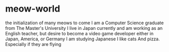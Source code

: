 # meow-world
the initialization of many meows to come
I am a Computer Science graduate from The Master's University
I live in Japan currently and am working as an English teacher, but desire to become a video game developer either in Japan, America, or Germany
I am studying Japanese
I like cats
And pizza.
Especially if they are flying
